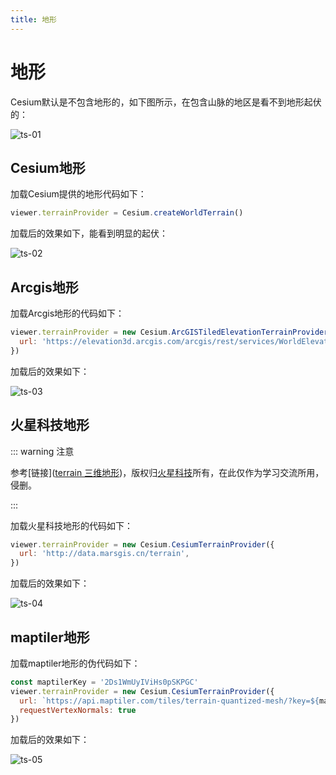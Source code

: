 ```yaml
---
title: 地形
---
```


# 地形

Cesium默认是不包含地形的，如下图所示，在包含山脉的地区是看不到地形起伏的：

![ts-01](/cesium-docs/assets/img/guide/ts-01.png)

## Cesium地形

加载Cesium提供的地形代码如下：

```javascript
viewer.terrainProvider = Cesium.createWorldTerrain()
```

加载后的效果如下，能看到明显的起伏：

![ts-02](/cesium-docs/assets/img/guide/ts-02.png)

## Arcgis地形

加载Arcgis地形的代码如下：

```javascript
viewer.terrainProvider = new Cesium.ArcGISTiledElevationTerrainProvider({
  url: 'https://elevation3d.arcgis.com/arcgis/rest/services/WorldElevation3D/Terrain3D/ImageServer',
})
```

加载后的效果如下：

![ts-03](/cesium-docs/assets/img/guide/ts-03.png)

## 火星科技地形

::: warning 注意

参考[链接]([terrain 三维地形](http://mars3d.cn/example/editor.html?#b10_terrain))，版权归[火星科技](http://mars3d.cn/)所有，在此仅作为学习交流所用，侵删。

:::

加载火星科技地形的代码如下：

```javascript
viewer.terrainProvider = new Cesium.CesiumTerrainProvider({
  url: 'http://data.marsgis.cn/terrain',
})
```

加载后的效果如下：

![ts-04](/cesium-docs/assets/img/guide/ts-04.png)

## maptiler地形

加载maptiler地形的伪代码如下：

```javascript
const maptilerKey = '2Ds1WmUyIViHs0pSKPGC'
viewer.terrainProvider = new Cesium.CesiumTerrainProvider({
  url: `https://api.maptiler.com/tiles/terrain-quantized-mesh/?key=${maptilerKey}`,
  requestVertexNormals: true
})
```

加载后的效果如下：

![ts-05](/cesium-docs/assets/img/guide/ts-05.png)